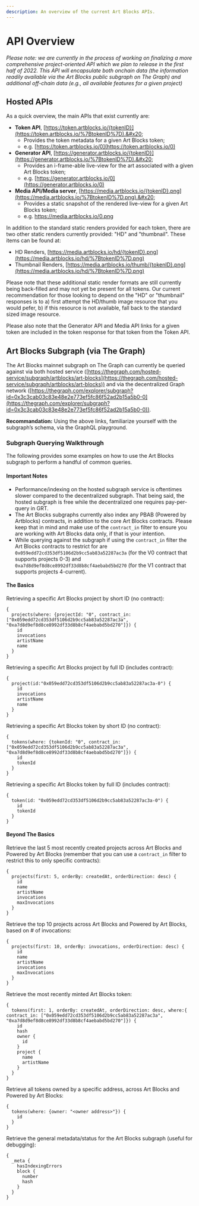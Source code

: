 ```yaml
---
description: An overview of the current Art Blocks APIs.
---
```


# API Overview

_Please note: we are currently in the process of working on finalizing a more comprehensive project-oriented API which we plan to release in the first half of 2022. This API will encapsulate both onchain data (the information readily available via the Art Blocks public subgraph on The Graph) and additional off-chain data (e.g., all available features for a given project)_ &#x20;

## Hosted APIs

As a quick overview, the main APIs that exist currently are:

* **Token API**, [https://token.artblocks.io/{tokenID}](https://token.artblocks.io/%7BtokenID%7D).&#x20;
  * Provides the token metadata for a given Art Blocks token;&#x20;
  * e.g. [https://token.artblocks.io/0](https://token.artblocks.io/0)
* **Generator API**, [https://generator.artblocks.io/{tokenID}](https://generator.artblocks.io/%7BtokenID%7D).&#x20;
  * Provides an i-frame-able live-view for the art associated with a given Art Blocks token;&#x20;
  * e.g. [https://generator.artblocks.io/0](https://generator.artblocks.io/0)
* **Media API/Media server**, [https://media.artblocks.io/{tokenID}.png](https://media.artblocks.io/%7BtokenID%7D.png).&#x20;
  * Provides a static snapshot of the rendered live-view for a given Art Blocks token;&#x20;
  * e.g. [https://media.artblocks.io/0.png ](https://media.artblocks.io/0.png)

In addition to the standard static renders provided for each token, there are two other static renders currently provided: "HD" and "thumbnail". These items can be found at:

* HD Renders, [https://media.artblocks.io/hd/{tokenID}.png](https://media.artblocks.io/hd/%7BtokenID%7D.png)
* Thumbnail Renders, [https://media.artblocks.io/thumb/{tokenID}.png](https://media.artblocks.io/hd/%7BtokenID%7D.png)

Please note that these additional static render formats are still currently being back-filled and may not yet be present for all tokens. Our current recommendation for those looking to depend on the "HD" or "thumbnail" responses is to a) first attempt the HD/thumb image resource that you would pefer, b) if this resource is not available, fall back to the standard sized image resource.

Please also note that the Generator API and Media API links for a given token are included in the token response for that token from the Token API.

## Art Blocks Subgraph (via The Graph)

The Art Blocks mainnet subgraph on The Graph can currently be queried against via both hosted service ([https://thegraph.com/hosted-service/subgraph/artblocks/art-blocks](https://thegraph.com/hosted-service/subgraph/artblocks/art-blocks)) and via the decentralized Graph network ([https://thegraph.com/explorer/subgraph?id=0x3c3cab03c83e48e2e773ef5fc86f52ad2b15a5b0-0](https://thegraph.com/explorer/subgraph?id=0x3c3cab03c83e48e2e773ef5fc86f52ad2b15a5b0-0)).

**Recommandation:** Using the above links, familiarize yourself with the subgraph’s schema, via the GraphQL playground.

### Subgraph Querying Walkthrough

The following provides some examples on how to use the Art Blocks subgraph to perform a handful of common queries.

#### Important Notes

* Performance/indexing on the hosted subgraph service is oftentimes slower compared to the decentralized subgraph. That being said, the hosted subgraph is free while the decentralized one requires pay-per-query in GRT.
* The Art Blocks subgraphs currently also index any PBAB (Powered by Artblocks) contracts, in addition to the core Art Blocks contracts. Please keep that in mind and make use of the `contract_in` filter to ensure you are working with Art Blocks data only, if that is your intention.
* While querying against the subgraph if using the `contract_in` filter the Art Blocks contracts to restrict for are `0x059edd72cd353df5106d2b9cc5ab83a52287ac3a` (for the V0 contract that supports projects 0-3) and `0xa7d8d9ef8d8ce8992df33d8b8cf4aebabd5bd270` (for the V1 contract that supports projects 4-current).

#### The Basics

Retrieving a specific Art Blocks project by short ID (no contract):

```
{
  projects(where: {projectId: "0", contract_in: ["0x059edd72cd353df5106d2b9cc5ab83a52287ac3a", "0xa7d8d9ef8d8ce8992df33d8b8cf4aebabd5bd270"]}) {
    id
    invocations
    artistName
    name
  }
}
```

Retrieving a specific Art Blocks project by full ID (includes contract):

```
{
  project(id:"0x059edd72cd353df5106d2b9cc5ab83a52287ac3a-0") {
    id
    invocations
    artistName
    name
  }
}
```

Retrieving a specific Art Blocks token by short ID (no contract):

```
{
  tokens(where: {tokenId: "0", contract_in: ["0x059edd72cd353df5106d2b9cc5ab83a52287ac3a", "0xa7d8d9ef8d8ce8992df33d8b8cf4aebabd5bd270"]}) {
    id
    tokenId
  }
}
```

Retrieving a specific Art Blocks token by full ID (includes contract):

```
{
  token(id: "0x059edd72cd353df5106d2b9cc5ab83a52287ac3a-0") {
    id
    tokenId
  }
}
```

#### Beyond The Basics

Retrieve the last 5 most recently created projects across Art Blocks and Powered by Art Blocks (remember that you can use a `contract_in` filter to restrict this to only specific contracts):

```
{
  projects(first: 5, orderBy: createdAt, orderDirection: desc) {
    id
    name
    artistName
    invocations
    maxInvocations
  }
}
```

Retrieve the top 10 projects across Art Blocks and Powered by Art Blocks, based on # of invocations:

```
{
  projects(first: 10, orderBy: invocations, orderDirection: desc) {
    id
    name
    artistName
    invocations
    maxInvocations
  }
}
```

Retrieve the most recently minted Art Blocks token:

```
{
  tokens(first: 1, orderBy: createdAt, orderDirection: desc, where:{ contract_in: ["0x059edd72cd353df5106d2b9cc5ab83a52287ac3a", "0xa7d8d9ef8d8ce8992df33d8b8cf4aebabd5bd270"]}) {
    id
    hash
    owner {
      id
    }
    project {
      name
      artistName
    }
  }
}
```

Retrieve all tokens owned by a specific address, across Art Blocks and Powered by Art Blocks:

```
{
  tokens(where: {owner: "<owner address>"}) {
    id
  }
}
```

Retrieve the general metadata/status for the Art Blocks subgraph (useful for debugging):

```
{
  _meta {
    hasIndexingErrors
    block {
      number
      hash
    }
  }
}
```
